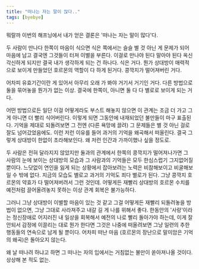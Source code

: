 ```yaml
---
title: "떠나는 자는 말이 많다.."
tags: [byebye]
---
```


뭐랄까 이번의 해프닝에서 내가 얻은 결론은 '떠나는 자는 말이 많다'다.

두 사람이 만나다 한쪽이 마음이 식으면 식은 쪽에서는 슬슬 별 것 아닌 게 문제가 되어 마음에 남고 결국엔 그것들이 터져 이별을 부른다. 이걸로 만나야 된다 말아야 된다 옥신각신하게 되지만 결국 내가 생각하게 되는 건 하나다. 식은 거다. 뭔가 상대방이 매력적으로 보이게 만들었던 호르몬의 역할이 다 하게 된거다. 콩깍지가 떨어져버린 거다.

어차피 유효기간이란 게 있어서 아무리 오래 가 봐야 거기서 거기인 거다. 다른 방법으로 둘을 묶어놓을 뭔가가 없는 이상. 결국에 한쪽이, 아니면 둘 다 다 별로로 보이게 되는 거다. 

어떤 방법으로든 일단 이걸 어떻게라도 부스트 해놓지 않으면 이 관계는 조금 더 가고 그게 아니면 더 빨리 식어버린다. 이렇게 되면 그동안에 내재되었던 불만들이 마구 표출된다. 기억을 제대로 되돌려보면 그 전엔 (다른 욕망에 끌려) 그 문제들은 별 것 아닌 걸로 잘도 넘어갔었음에도. 이런 저런 이유를 들어 과거의 기억을 왜곡해서 떠올린다. 결국 그렇게 상대방이 한없이 초라해보인다. 왜 저런 인간과 가까이했나 싶을 정도로.

두 사람은 전혀 달라지지 않았지만 둘과의 관계에서 한쪽의 콩깍지가 떨어져나가면 그 사람의 눈에 보이는 상대방의 모습과 그 사람과의 기억들은 모두 한심스럽기 그지없어질 뿐이다. 느닷없이 연인을 잃게 되는 상황에서 잡아보려는 노력은 비참해보이고 비굴해보일 수 밖에 없다. 지금의 모습도 별로고 과거의 기억도 죄다 별로가 된다. 그냥 콩깍지 호르몬의 약효가 다 떨어져버려서 그런 것인데. 어떻게든 재빨리 상대방의 호르몬 수치를 예전처럼 끌어올려놓지 못하는 이상 관계 회복은 불가능하다.

그러니 그냥 상대방이 이별할 마음이 있는 것 같고 그걸 어떻게든 재빨리 되돌려놓을 방법이 없으면, 그냥 그대로 사라져주고 내갈 길 게 나를 위해서 좋다. 한동안의 '사랑'이라는 정신장애로 어지러진 내 일상을 회복해서 예전의 나로 빨리 돌아가야 하는데, 이게 잘 안되서 감정에 이끌리는 대로 뭔가 한다면 그것은 나중에 떠올려보면 그냥 일련의 추한 행동들의 연속으로 남게 될 뿐이다. 어차피 떠난 마음 (호르몬의 장난으로 말미암은 기억의 왜곡)은 돌아오지 않는다.

왜 날 떠나려 하냐고 하면 그 떠나는 자의 입에서는 거침없는 불만이 쏟아져나올 것이다. 상상해 본 적도 없는.